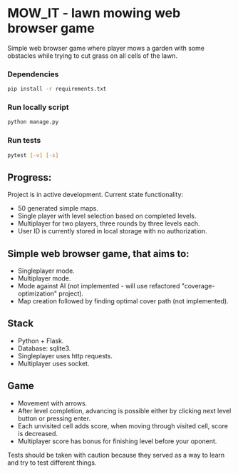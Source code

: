 # MOW_IT - lawn mowing web browser game

Simple web browser game where player mows a garden with some obstacles while trying to cut grass on all cells of the lawn.

### Dependencies

```bash
pip install -r requirements.txt
```

### Run locally script

```bash
python manage.py
```

### Run tests

```bash
pytest [-v] [-s]
```

## Progress:

Project is in active development.
Current state functionality:

-   50 generated simple maps.
-   Single player with level selection based on completed levels.
-   Multiplayer for two players, three rounds by three levels each.
-   User ID is currently stored in local storage with no authorization.

## Simple web browser game, that aims to:

-   Singleplayer mode.
-   Multiplayer mode.
-   Mode against AI (not implemented - will use refactored "coverage-optimization" project).
-   Map creation followed by finding optimal cover path (not implemented).

## Stack

-   Python + Flask.
-   Database: sqlite3.
-   Singleplayer uses http requests.
-   Multiplayer uses socket.

## Game

-   Movement with arrows.
-   After level completion, advancing is possible either by clicking next level button or pressing enter.
-   Each unvisited cell adds score, when moving through visited cell, score is decreased.
-   Multiplayer score has bonus for finishing level before your oponent.

Tests should be taken with caution because they served as a way to learn and try to test different things.
